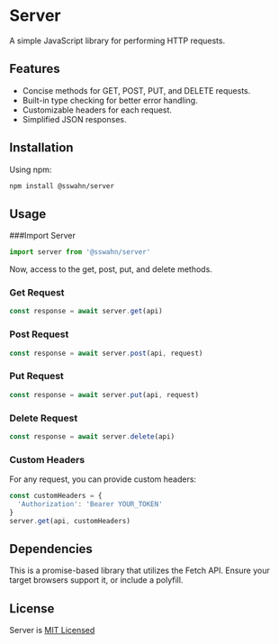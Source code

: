 # Server
A simple JavaScript library for performing HTTP requests.  

## Features
- Concise methods for GET, POST, PUT, and DELETE requests.
- Built-in type checking for better error handling.
- Customizable headers for each request.
- Simplified JSON responses.  

## Installation
Using npm:
```bash
npm install @sswahn/server
```

## Usage  
###Import Server  
```javascript
import server from '@sswahn/server'
```

Now, access to the get, post, put, and delete methods.  

### Get Request
```javascript
const response = await server.get(api)
```

### Post Request
```javascript
const response = await server.post(api, request)
```

### Put Request
```javascript
const response = await server.put(api, request)
```

### Delete Request
```javascript
const response = await server.delete(api)
```

### Custom Headers
For any request, you can provide custom headers:  
```javascript
const customHeaders = {
  'Authorization': 'Bearer YOUR_TOKEN'
}
server.get(api, customHeaders)
```

## Dependencies
This is a promise-based library that utilizes the Fetch API. Ensure your target browsers support it, or include a polyfill.

## License
Server is [MIT Licensed](https://github.com/sswahn/server/blob/main/LICENSE)
